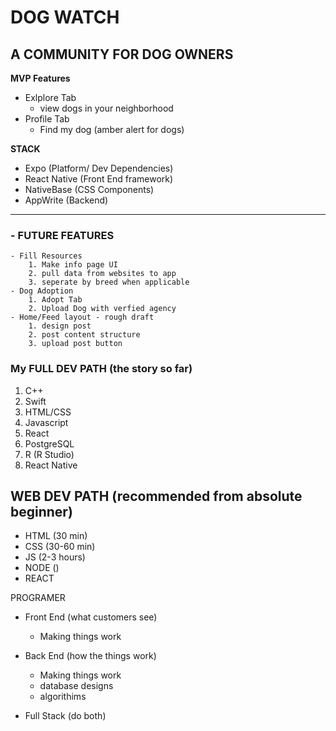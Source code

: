 # DOG WATCH

## A COMMUNITY FOR DOG OWNERS

**MVP Features**

- Exlplore Tab
  - view dogs in your neighborhood
- Profile Tab
  - Find my dog (amber alert for dogs)

**STACK**

- Expo (Platform/ Dev Dependencies)
- React Native (Front End framework)
- NativeBase (CSS Components)
- AppWrite (Backend)

---

### - FUTURE FEATURES

    - Fill Resources
        1. Make info page UI
        2. pull data from websites to app
        3. seperate by breed when applicable
    - Dog Adoption
        1. Adopt Tab
        2. Upload Dog with verfied agency
    - Home/Feed layout - rough draft
        1. design post
        2. post content structure
        3. upload post button








### My FULL DEV PATH (the story so far)
1. C++
2. Swift
3. HTML/CSS
4. Javascript
5. React
6. PostgreSQL
7. R (R Studio)
8. React Native

## WEB DEV PATH (recommended from absolute beginner)
- HTML (30 min)
- CSS (30-60 min)
- JS (2-3 hours)
- NODE ()
- REACT




PROGRAMER 
- Front End (what customers see)
   - Making things work 

- Back End (how the things work)
  - Making things work
  - database designs 
  - algorithims

- Full Stack (do both)
